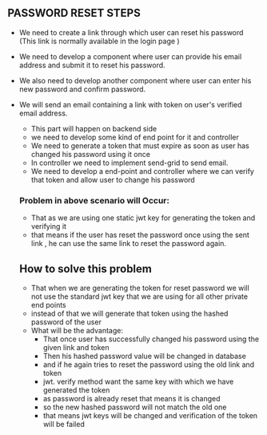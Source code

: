 ## PASSWORD RESET STEPS

- We need to create a link through which user can reset his password (This link is normally available in the login page )
- We need to develop a component where user can provide his email address and submit it to reset his password.
- We also need to develop another component where user can enter his new password and confirm password.
- We will send an email containing a link with token on user's verified email address.
    - This part will happen on backend side
    - we need to develop some kind of end point for it and controller
    - We need to generate a token that must expire as soon as user has changed his password using it once
    - In controller we need to implement send-grid to send email.
    - We need to develop a end-point and controller where we can verify that token and allow user to change his password
    

    ### Problem in above scenario will Occur:

    - That as we are using one static jwt key for generating the token and verifying it
    - that means if the user has reset the password once using the sent link , he can use the same link
        to reset the password again.

    ## How to solve this problem
    
    - That when we are generating the token for reset password we will not use the standard jwt key that we are using for all other private end points
    - instead of that we will generate that token using the hashed password of the user
    - What will be the advantage:
        - That once user has successfully changed his password using the given link and token
        - Then his hashed password value will be changed in database
        - and if he again tries to reset the password using the old link and token 
        - jwt. verify method want the same key with which we have generated the token
        - as password is already reset that means it is changed
        - so the new hashed password will not match the old one
        - that means jwt keys will be changed and verification of the token will be failed